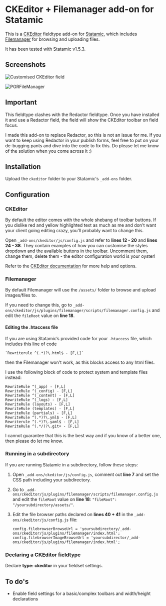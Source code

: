 # CKEditor + Filemanager add-on for Statamic
This is a [CKEditor](http://ckeditor.com) fieldtype add-on for [Statamic](http://statamic.com/), which includes [Filemanager](https://github.com/simogeo/Filemanager) for browsing and uploading files.

It has been tested with Statamic v1.5.3. 

## Screenshots
![Customised CKEditor field](http://katrinkerber.com/assets/screenshot-ckeditor.png)

![PGRFileManager](http://katrinkerber.com/assets/screenshot-filemanager.png)

## Important
This fieldtype clashes with the Redactor fieldtype. Once you have installed it and use a Redactor field, the field will show the CKEditor toolbar on field focus.

I made this add-on to replace Redactor, so this is not an issue for me. If you want to keep using Redactor in your publish forms, feel free to put on your de-bugging pants and dive into the code to fix this. Do please let me know of the solution when you come across it :)

## Installation
Upload the `ckeditor` folder to your Statamic's `_add-ons` folder.

## Configuration
### CKEditor
By default the editor comes with the whole shebang of toolbar buttons. If you dislike red and yellow highlighted text as much as me and don't want your client going editing crazy, you'll probably want to change this.

Open `_add-ons/ckeditor/js/config.js` and refer to **lines 12 - 20** and **lines 24 - 38**. They contain examples of how you can customise the styles dropdown and the available buttons in the toolbar. Uncomment them, change them, delete them - the editor configuration world is your oyster! 

Refer to the [CKEditor documentation](http://docs.cksource.com/CKEditor_3.x/Developers_Guide/Toolbar) for more help and options.

### Filemanager
By default Filemanager will use the `/assets/` folder to browse and upload images/files to.

If you need to change this, go to `_add-ons/ckeditor/js/plugins/filemanager/scripts/filemanager.config.js` and edit the `fileRoot` value on **line 18**.

#### Editing the .htaccess file
If you are using Statamic’s provided code for your `.htaccess` file, which includes this line of code

    `Rewriterule ^(.*)?\.html$ - [F,L]`

then the Filemanager won't work, as this blocks access to any html files.

I use the following block of code to protect system and template files instead:

    RewriteRule ^(_app) - [F,L]
    RewriteRule ^(_config) - [F,L]
    RewriteRule ^(_content) - [F,L]
    RewriteRule ^(_logs) - [F,L]
    RewriteRule (layouts) - [F,L]
    RewriteRule (templates) - [F,L]
    RewriteRule (partials) - [F,L]
    RewriteRule ^(.*)?\.yml$ - [F,L]
    Rewriterule ^(.*)?\.yaml$ - [F,L]
    RewriteRule ^(.*/)?\.git+ - [F,L]

I cannot guarantee that this is the best way and if you know of a better one, then please do let me know.

### Running in a subdirectory
If you are running Statamic in a subdirectory, follow these steps:

1. Open `_add-ons/ckeditor/js/config.js`, comment out **line 7** and set the CSS path including your subdirectory.
2. Go to `_add-ons/ckeditor/js/plugins/filemanager/scripts/filemanager.config.js` and edit the `fileRoot` value on **line 18**: `"fileRoot": "/yoursubdirectory/assets/"`.
3. Edit the file browser paths declared on **lines 40 + 41** in the `_add-ons/ckeditor/js/config.js` file:

    `config.filebrowserBrowseUrl = 'yoursubdirectory/_add-ons/ckeditor/js/plugins/filemanager/index.html';`
    `config.filebrowserImageBrowseUrl = 'yoursubdirector/_add-ons/ckeditor/js/plugins/filemanager/index.html';`

### Declaring a CKEditor fieldtype
Declare **type: ckeditor** in your fieldset settings.

## To do's
* Enable field settings for a basic/complex toolbars and width/height declarations
